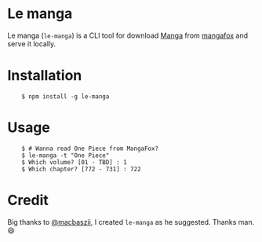 # Le manga

Le manga (`le-manga`) is a CLI tool for download
[Manga](http://en.wikipedia.org/wiki/Manga) from
[mangafox](http://mangafox.me/) and serve it locally.

# Installation

        $ npm install -g le-manga

# Usage

        $ # Wanna read One Piece from MangaFox?
        $ le-manga -t "One Piece"
        $ Which volume? [01 - TBD] : 1
        $ Which chapter? [772 - 731] : 722
        

# Credit

Big thanks to [@macbaszii](https://github.com/macbaszii), I created `le-manga`
as he suggested. Thanks man. :smile:
